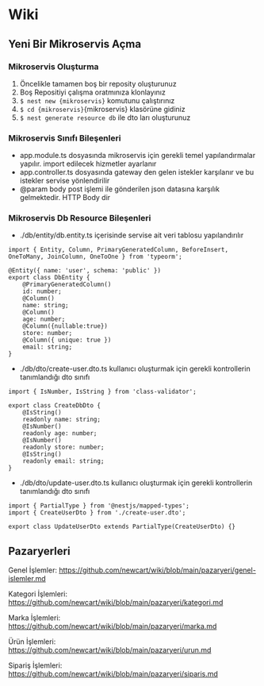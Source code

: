 # Wiki

## Yeni Bir Mikroservis Açma
### Mikroservis Oluşturma
1. Öncelikle tamamen boş bir reposity oluşturunuz
2. Boş Repositiyi çalışma oratmınıza klonlayınız
3. ```$ nest new {mikroservis}``` komutunu çalıştırınız
4. ```$ cd {mikroservis}```{mikroservis} klasörüne gidiniz
5. ```$ nest generate resource db``` ile dto ları oluşturunuz
### Mikroservis Sınıfı Bileşenleri
* app.module.ts dosyasında mikroservis için gerekli temel yapılandırmalar yapılır. import edilecek hizmetler ayarlanır
* app.controller.ts dosyasında gateway den gelen istekler karşılanır ve bu istekler servise yönlendirilir
* @param body post işlemi ile gönderilen json datasına karşılık gelmektedir. HTTP Body dir
### Mikroservis Db Resource Bileşenleri
*  ./db/entity/db.entity.ts içerisinde servise ait veri tablosu yapılandırılır
```
import { Entity, Column, PrimaryGeneratedColumn, BeforeInsert, OneToMany, JoinColumn, OneToOne } from 'typeorm';

@Entity({ name: 'user', schema: 'public' })
export class DbEntity {
    @PrimaryGeneratedColumn()
    id: number;
    @Column()
    name: string;
    @Column()
    age: number;
    @Column({nullable:true})
    store: number;
    @Column({ unique: true })
    email: string;
}
```
* ./db/dto/create-user.dto.ts kullanıcı oluşturmak için gerekli kontrollerin tanımlandığı dto sınıfı
```
import { IsNumber, IsString } from 'class-validator';

export class CreateDbDto {
    @IsString()
    readonly name: string;
    @IsNumber()
    readonly age: number;
    @IsNumber()
    readonly store: number;
    @IsString()
    readonly email: string;
}
```
* ./db/dto/update-user.dto.ts kullanıcı oluşturmak için gerekli kontrollerin tanımlandığı dto sınıfı
```
import { PartialType } from '@nestjs/mapped-types';
import { CreateUserDto } from './create-user.dto';

export class UpdateUserDto extends PartialType(CreateUserDto) {}
```
## Pazaryerleri
Genel İşlemler: https://github.com/newcart/wiki/blob/main/pazaryeri/genel-islemler.md

Kategori İşlemleri: https://github.com/newcart/wiki/blob/main/pazaryeri/kategori.md

Marka İşlemleri: https://github.com/newcart/wiki/blob/main/pazaryeri/marka.md

Ürün İşlemleri: https://github.com/newcart/wiki/blob/main/pazaryeri/urun.md

Sipariş İşlemleri: https://github.com/newcart/wiki/blob/main/pazaryeri/siparis.md

